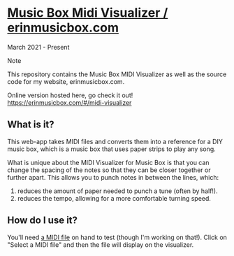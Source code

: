 
# [Music Box Midi Visualizer / erinmusicbox.com](https://erinmusicbox.com/#/midi-visualizer)
March 2021 - Present
> [!NOTE]
This repository contains the Music Box MIDI Visualizer as well as the source code for my website, erinmusicbox.com. 

Online version hosted here, go check it out! https://erinmusicbox.com/#/midi-visualizer

## What is it?
This web-app takes MIDI files and converts them into a reference for a DIY music box, which is a music box that uses paper strips to play any song. 

What is unique about the MIDI Visualizer for Music Box is that you can change the spacing of the notes so that they can be closer together or further apart. This allows you to punch notes in between the lines, which:
1. reduces the amount of paper needed to punch a tune (often by half!).
2. reduces the tempo, allowing for a more comfortable turning speed.

## How do I use it?
You'll need [a MIDI file](https://drive.google.com/file/d/1eMSWpg9X9U09teUOskrfChGhPKf1sW56/view?usp=sharing) on hand to test (though I'm working on that!). Click on "Select a MIDI file" and then the file will display on the visualizer. 
